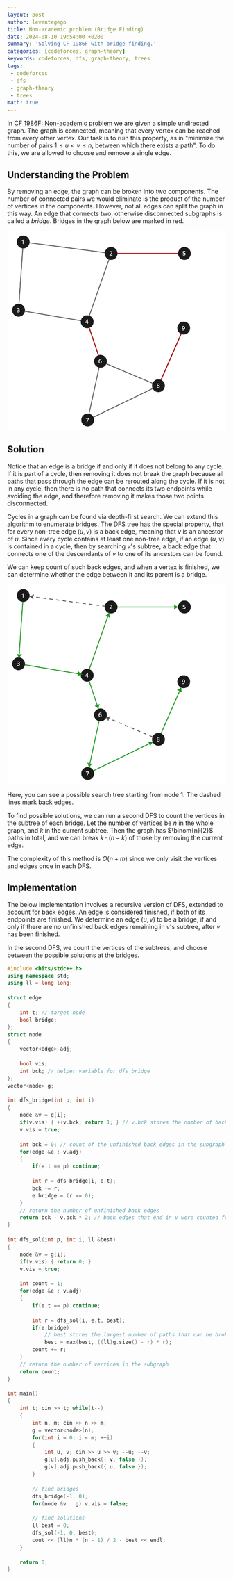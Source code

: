 ```yaml
---
layout: post
author: leventegego
title: Non-academic problem (Bridge Finding)
date: 2024-08-10 19:54:00 +0200
summary: 'Solving CF 1986F with bridge finding.'
categories: [codeforces, graph-theory]
keywords: codeforces, dfs, graph-theory, trees
tags:
 - codeforces
 - dfs
 - graph-theory
 - trees
math: true
---
```


In [CF 1986F: Non-academic problem](https://codeforces.com/contest/1986/problem/F) we are given a simple undirected graph. The graph is connected, meaning that every vertex can be reached from every other vertex. Our task is to ruin this property, as in "minimize the number of pairs $1 \leq u \lt v \leq n$, between which there exists a path". To do this, we are allowed to choose and remove a single edge.

## Understanding the Problem

By removing an edge, the graph can be broken into two components. The number of connected pairs we would eliminate is the product of the number of vertices in the components. However, not all edges can split the graph in this way. An edge that connects two, otherwise disconnected subgraphs is called a _bridge_. Bridges in the graph below are marked in red.

![bridge](/assets/posts/2024-08-04-non-academic-problem/bridges.svg)


## Solution

Notice that an edge is a bridge if and only if it does not belong to any cycle. If it is part of a cycle, then removing it does not break the graph because all paths that pass through the edge can be rerouted along the cycle. If it is not in any cycle, then there is no path that connects its two endpoints while avoiding the edge, and therefore removing it makes those two points disconnected.

Cycles in a graph can be found via depth-first search. We can extend this algorithm to enumerate bridges. The DFS tree has the special property, that for every non-tree edge $(u, v)$ is a back edge, meaning that $v$ is an ancestor of $u$. Since every cycle contains at least one non-tree edge, if an edge $(u, v)$ is contained in a cycle, then by searching $v$'s subtree, a back edge that connects one of the descendants of $v$ to one of its ancestors can be found.

We can keep count of such back edges, and when a vertex is finished, we can determine whether the edge between it and its parent is a bridge.

![bridge](/assets/posts/2024-08-04-non-academic-problem/back-edges.svg)

Here, you can see a possible search tree starting from node $1$. The dashed lines mark back edges.

To find possible solutions, we can run a second DFS to count the vertices in the subtree of each bridge. Let the number of vertices be $n$ in the whole graph, and $k$ in the current subtree. Then the graph has $\binom{n}{2}$ paths in total, and we can break $k \cdot (n - k)$ of those by removing the current edge.

The complexity of this method is $O(n + m)$ since we only visit the vertices and edges once in each DFS.

## Implementation

The below implementation involves a recursive version of DFS, extended to account for back edges. An edge is considered finished, if both of its endpoints are finished. We determine an edge $(u, v)$ to be a bridge, if and only if there are no unfinished back edges remaining in $v$'s subtree, after $v$ has been finished.

In the second DFS, we count the vertices of the subtrees, and choose between the possible solutions at the bridges.

```cpp
#include <bits/stdc++.h>
using namespace std;
using ll = long long;

struct edge
{
    int t; // target node
    bool bridge;
};
struct node
{
    vector<edge> adj;

    bool vis;
    int bck; // helper variable for dfs_bridge
};
vector<node> g;

int dfs_bridge(int p, int i)
{
    node &v = g[i];
    if(v.vis) { ++v.bck; return 1; } // v.bck stores the number of back edges that end in v
    v.vis = true;

    int bck = 0; // count of the unfinished back edges in the subgraph
    for(edge &e : v.adj)
    {
        if(e.t == p) continue;

        int r = dfs_bridge(i, e.t);
        bck += r;
        e.bridge = (r == 0); 
    }
    // return the number of unfinished back edges
    return bck - v.bck * 2; // back edges that end in v were counted from both sides
}

int dfs_sol(int p, int i, ll &best)
{
    node &v = g[i];
    if(v.vis) { return 0; }
    v.vis = true;

    int count = 1;
    for(edge &e : v.adj)
    {
        if(e.t == p) continue;

        int r = dfs_sol(i, e.t, best);
        if(e.bridge)
            // best stores the largest number of paths that can be broken
            best = max(best, ((ll)g.size() - r) * r);
        count += r;
    }
    // return the number of vertices in the subgraph
    return count;
}

int main()
{
    int t; cin >> t; while(t--)
    {
        int n, m; cin >> n >> m;
        g = vector<node>(n);
        for(int i = 0; i < m; ++i)
        {
            int u, v; cin >> u >> v; --u; --v;
            g[u].adj.push_back({ v, false });
            g[v].adj.push_back({ u, false });
        }

        // find bridges
        dfs_bridge(-1, 0);
        for(node &v : g) v.vis = false;

        // find solutions
        ll best = 0;
        dfs_sol(-1, 0, best);
        cout << (ll)n * (n - 1) / 2 - best << endl;
    }

    return 0;
}


```
